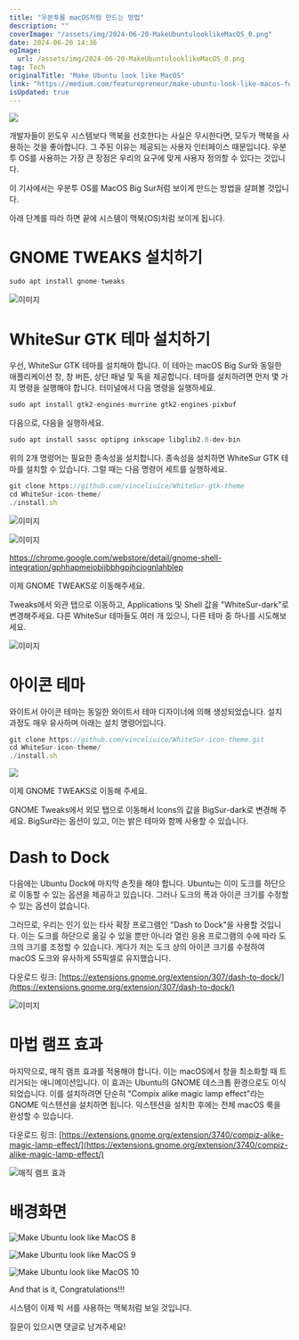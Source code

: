 ```yaml
---
title: "우분투를 macOS처럼 만드는 방법"
description: ""
coverImage: "/assets/img/2024-06-20-MakeUbuntulooklikeMacOS_0.png"
date: 2024-06-20 14:36
ogImage:
  url: /assets/img/2024-06-20-MakeUbuntulooklikeMacOS_0.png
tag: Tech
originalTitle: "Make Ubuntu look like MacOS"
link: "https://medium.com/featurepreneur/make-ubuntu-look-like-macos-fd11c6ccf83a"
isUpdated: true
---
```


<img src="/assets/img/2024-06-20-MakeUbuntulooklikeMacOS_0.png" />

개발자들이 윈도우 시스템보다 맥북을 선호한다는 사실은 무시한다면, 모두가 맥북을 사용하는 것을 좋아합니다. 그 주된 이유는 제공되는 사용자 인터페이스 때문입니다. 우분투 OS를 사용하는 가장 큰 장점은 우리의 요구에 맞게 사용자 정의할 수 있다는 것입니다.

이 기사에서는 우분투 OS를 MacOS Big Sur처럼 보이게 만드는 방법을 살펴볼 것입니다.

아래 단계를 따라 하면 끝에 시스템이 맥북(OS)처럼 보이게 됩니다.

<div class="content-ad"></div>

# GNOME TWEAKS 설치하기

```js
sudo apt install gnome-tweaks
```

![이미지](/assets/img/2024-06-20-MakeUbuntulooklikeMacOS_1.png)

# WhiteSur GTK 테마 설치하기

<div class="content-ad"></div>

우선, WhiteSur GTK 테마를 설치해야 합니다. 이 테마는 macOS Big Sur와 동일한 애플리케이션 창, 창 버튼, 상단 패널 및 독을 제공합니다. 테마를 설치하려면 먼저 몇 가지 명령을 실행해야 합니다. 터미널에서 다음 명령을 실행하세요.

```js
sudo apt install gtk2-engines-murrine gtk2-engines-pixbuf
```

다음으로, 다음을 실행하세요.

```js
sudo apt install sassc optipng inkscape libglib2.0-dev-bin
```

<div class="content-ad"></div>

위의 2개 명령어는 필요한 종속성을 설치합니다. 종속성을 설치하면 WhiteSur GTK 테마를 설치할 수 있습니다. 그럴 때는 다음 명령어 세트를 실행하세요.

```js
git clone https://github.com/vinceliuice/WhiteSur-gtk-theme
cd WhiteSur-icon-theme/
./install.sh
```

![이미지](/assets/img/2024-06-20-MakeUbuntulooklikeMacOS_2.png)

![이미지](/assets/img/2024-06-20-MakeUbuntulooklikeMacOS_3.png)

<div class="content-ad"></div>

https://chrome.google.com/webstore/detail/gnome-shell-integration/gphhapmejobijbbhgpjhcjognlahblep

이제 GNOME TWEAKS로 이동해주세요.

Tweaks에서 외관 탭으로 이동하고, Applications 및 Shell 값을 "WhiteSur-dark"로 변경해주세요. 다른 WhiteSur 테마들도 여러 개 있으니, 다른 테마 중 하나를 시도해보세요.

![이미지](/assets/img/2024-06-20-MakeUbuntulooklikeMacOS_4.png)

<div class="content-ad"></div>

# 아이콘 테마

와이트서 아이콘 테마는 동일한 와이트서 테마 디자이너에 의해 생성되었습니다. 설치 과정도 매우 유사하며 아래는 설치 명령어입니다.

```js
git clone https://github.com/vinceliuice/WhiteSur-icon-theme.git
cd WhiteSur-icon-theme/
./install.sh
```

<img src="/assets/img/2024-06-20-MakeUbuntulooklikeMacOS_5.png" />

<div class="content-ad"></div>

이제 GNOME TWEAKS로 이동해 주세요.

GNOME Tweaks에서 외모 탭으로 이동해서 Icons의 값을 BigSur-dark로 변경해 주세요. BigSur라는 옵션이 있고, 이는 밝은 테마와 함께 사용할 수 있습니다.

# Dash to Dock

다음에는 Ubuntu Dock에 마지막 손짓을 해야 합니다. Ubuntu는 이미 도크를 하단으로 이동할 수 있는 옵션을 제공하고 있습니다. 그러나 도크의 폭과 아이콘 크기를 수정할 수 있는 옵션이 없습니다.

<div class="content-ad"></div>

그러므로, 우리는 인기 있는 타사 확장 프로그램인 "Dash to Dock"을 사용할 것입니다. 이는 도크를 하단으로 옮길 수 있을 뿐만 아니라 열린 응용 프로그램의 수에 따라 도크의 크기를 조정할 수 있습니다. 게다가 저는 도크 상의 아이콘 크기를 수정하여 macOS 도크와 유사하게 55픽셀로 유지했습니다.

다운로드 링크: [https://extensions.gnome.org/extension/307/dash-to-dock/](https://extensions.gnome.org/extension/307/dash-to-dock/)

![이미지](/assets/img/2024-06-20-MakeUbuntulooklikeMacOS_6.png)

# 마법 램프 효과

<div class="content-ad"></div>

마지막으로, 매직 램프 효과를 적용해야 합니다. 이는 macOS에서 창을 최소화할 때 트리거되는 애니메이션입니다. 이 효과는 Ubuntu의 GNOME 데스크톱 환경으로도 이식되었습니다. 이를 설치하려면 단순히 "Compix alike magic lamp effect"라는 GNOME 익스텐션을 설치하면 됩니다. 익스텐션을 설치한 후에는 전체 macOS 룩을 완성할 수 있습니다.

다운로드 링크: [https://extensions.gnome.org/extension/3740/compiz-alike-magic-lamp-effect/](https://extensions.gnome.org/extension/3740/compiz-alike-magic-lamp-effect/)

![매직 램프 효과](/assets/img/2024-06-20-MakeUbuntulooklikeMacOS_7.png)

# 배경화면

<div class="content-ad"></div>

![Make Ubuntu look like MacOS 8](/assets/img/2024-06-20-MakeUbuntulooklikeMacOS_8.png)

![Make Ubuntu look like MacOS 9](/assets/img/2024-06-20-MakeUbuntulooklikeMacOS_9.png)

![Make Ubuntu look like MacOS 10](/assets/img/2024-06-20-MakeUbuntulooklikeMacOS_10.png)

And that is it, Congratulations!!!

<div class="content-ad"></div>

시스템이 이제 빅 서를 사용하는 맥북처럼 보일 것입니다.

질문이 있으시면 댓글로 남겨주세요!

